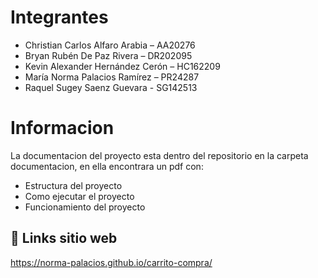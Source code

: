 # Integrantes

- Christian Carlos Alfaro Arabia – AA20276 
- Bryan Rubén De Paz Rivera – DR202095 
- Kevin Alexander Hernández Cerón – HC162209 
- María Norma Palacios Ramírez – PR24287 
- Raquel Sugey Saenz Guevara - SG142513 

# Informacion

La documentacion del proyecto esta dentro del repositorio en la carpeta documentacion, en ella encontrara un pdf con:
- Estructura del proyecto
- Como ejecutar el proyecto 
- Funcionamiento del proyecto

## 🔗 Links sitio web 

https://norma-palacios.github.io/carrito-compra/
